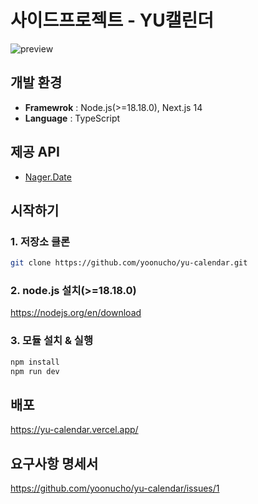 # 사이드프로젝트 - YU캘린더

![preview](https://github.com/yoonucho/)

                                                  
## 개발 환경

* **Framewrok** : Node.js(>=18.18.0), Next.js 14
* **Language** : TypeScript


## 제공 API
* [Nager.Date](https://date.nager.at/Api)


## 시작하기
 
### 1. 저장소 클론
~~~sh
git clone https://github.com/yoonucho/yu-calendar.git
~~~

### 2. node.js 설치(>=18.18.0)
https://nodejs.org/en/download


### 3. 모듈 설치 & 실행 

~~~sh
npm install
npm run dev
~~~

## 배포
https://yu-calendar.vercel.app/

## 요구사항 명세서
https://github.com/yoonucho/yu-calendar/issues/1

